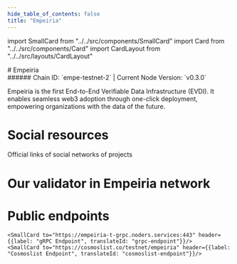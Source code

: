 ```yaml
---
hide_table_of_contents: false
title: "Empeiria"
---
```


import SmallCard from "../../src/components/SmallCard"
import Card from "../../src/components/Card"
import CardLayout from "../../src/layouts/CardLayout"

<div class="h1-with-icon icon-empeiria">
# Empeiria
</div>
###### Chain ID: `empe-testnet-2` | Current Node Version: `v0.3.0`


Empeiria is the first End-to-End Verifiable Data Infrastructure (EVDI). It enables seamless web3 adoption through one-click deployment, empowering organizations with the data of the future.

# Social resources
Official links of social networks of projects

<CardLayout autoFitEnabled={false}>
    <SmallCard to="https://empe.io/" header={{label: "Website", translateId: "social-telegram"}} iconPath="img/website-icon.svg"/>
    <SmallCard to="https://github.com/empe-io" header={{label: "GitHub", translateId: "social-telegram"}} iconPath="img/github-icon.svg"/>
    <SmallCard to="https://discord.gg/crossfi" header={{label: "Discord", translateId: "social-telegram"}} iconPath="img/discord-icon.svg"/>
    <SmallCard to="https://twitter.com/empe_io" header={{label: "X", translateId: "social-telegram"}} iconPath="img/x-icon.svg"/>
    <SmallCard to="https://t.me/web3Empeiria" header={{label: "Telegram", translateId: "social-telegram"}} iconPath="img/telegram-icon.svg"/>
</CardLayout>

# Our validator in Empeiria network

<CardLayout autoFitEnabled={true}>
    <Card
        to="https://explorer.stavr.tech/Empeiria-Testnet/staking/empevaloper1ghmjf5nhwqzvd7ztkrf3d5c383lmmsc9az392s"
        header={{
            label: "[NODERS]TEAM",
            translateId: "development-setup",
        }}
        body={{
            label: "Trusted blockchain validator",
        }}
        iconPath="img/kotlin-icon.svg"
    />
</CardLayout>

# Public endpoints

<CardLayout autoFitEnabled={true}>
    <SmallCard to="https://empeiria-t-rpc.noders.services" header={{label: "RPC Endpoint", translateId: "rpc-endpoint"}}/>
    <SmallCard to="https://empeiria-t-api.noders.services" header={{label: "API Endpoint", translateId: "api-endpoint"}}/>
    
    <SmallCard to="https://empeiria-t-grpc.noders.services:443" header={{label: "gRPC Endpoint", translateId: "grpc-endpoint"}}/>
    <SmallCard to="https://cosmoslist.co/testnet/empeiria" header={{label: "Cosmoslist Endpoint", translateId: "cosmoslist-endpoint"}}/>
</CardLayout>
